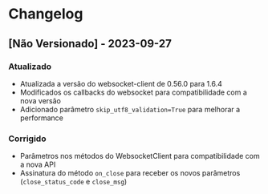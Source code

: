 # Changelog

## [Não Versionado] - 2023-09-27

### Atualizado
- Atualizada a versão do websocket-client de 0.56.0 para 1.6.4
- Modificados os callbacks do websocket para compatibilidade com a nova versão
- Adicionado parâmetro `skip_utf8_validation=True` para melhorar a performance

### Corrigido
- Parâmetros nos métodos do WebsocketClient para compatibilidade com a nova API
- Assinatura do método `on_close` para receber os novos parâmetros (`close_status_code` e `close_msg`) 